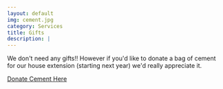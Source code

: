 ```yaml
---
layout: default
img: cement.jpg 
category: Services
title: Gifts 
description: |
---
```


We don't need any gifts!! However if you'd like to donate a bag of cement for our house extension (starting next year) we'd really appreciate it.

[Donate Cement Here](https://paypal.me/davemateer/)
